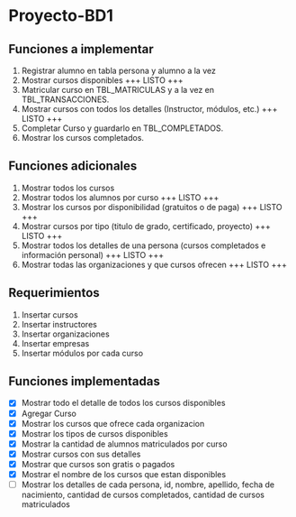 # Proyecto-BD1

## Funciones a implementar
1. Registrar alumno en tabla persona y alumno a la vez
2. Mostrar cursos disponibles                                                               +++ LISTO +++
3. Matricular curso en TBL_MATRICULAS y a la vez en TBL_TRANSACCIONES.
4. Mostrar cursos con todos los detalles (Instructor, módulos, etc.)                        +++ LISTO +++
5. Completar Curso y guardarlo en TBL_COMPLETADOS.
6. Mostrar los cursos completados.
## Funciones adicionales
1. Mostrar todos los cursos
2. Mostrar todos los alumnos por curso                                                      +++ LISTO +++
3. Mostrar los cursos por disponibilidad (gratuitos o de paga)                              +++ LISTO +++
4. Mostrar cursos por tipo (titulo de grado, certificado, proyecto)                         +++ LISTO +++
5. Mostrar todos los detalles de una persona (cursos completados e información personal)    +++ LISTO +++
6. Mostrar todas las organizaciones y que cursos ofrecen                                    +++ LISTO +++
## Requerimientos
1. Insertar cursos
2. Insertar instructores
3. Insertar organizaciones
4. Insertar empresas
5. Insertar módulos por cada curso
## Funciones implementadas
- [x] Mostrar todo el detalle de todos los cursos disponibles
- [x] Agregar Curso
- [x] Mostrar los cursos que ofrece cada organizacion
- [x] Mostrar los tipos de cursos disponibles
- [x] Mostrar la cantidad de alumnos matriculados por curso
- [x] Mostrar cursos con sus detalles
- [x] Mostrar que cursos son gratis o pagados
- [x] Mostrar el nombre de los cursos que estan disponibles
- [ ] Mostrar los detalles de cada persona, id, nombre, apellido, fecha de nacimiento, cantidad de cursos completados, cantidad de cursos matriculados